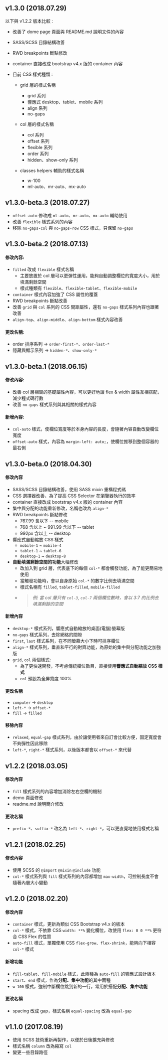 ## v1.3.0 (2018.07.29)
以下與 v1.2.2 版本比較 :
- 改善了 dome page 頁面與 README.md 說明文件的內容

- SASS/SCSS 目錄結構改善

- RWD breakpoints 斷點修改

- container 直接改成 bootstrap v4.x 版的 container 內容

- 目前 CSS 樣式種類 :
  - grid 層的樣式名稱
    - grid 系列
    - 響應式 desktop、tablet、mobile 系列
    - align 系列
    - no-gaps

  - col 層的樣式名稱
    - col 系列
    - offset 系列
    - flexible 系列
    - order 系列
    - hidden、show-only 系列

  - classes helpers 輔助的樣式名稱
    - w-100
    - ml-auto、mr-auto、mx-auto

## v1.3.0-beta.3 (2018.07.27)
- `offset-auto` 修改成 `ml-auto`、`mr-auto`、`mx-auto` 輔助使用
- 改善 `flexible` 樣式系列的內容
- 移除 `no-gaps-col` 與 `no-gaps-row` CSS 樣式，只保留 `no-gaps`


## v1.3.0-beta.2 (2018.07.13)
#### 修改內容:
- `filled` 改成 `flexible` 樣式名稱
  - 主要放置於 col 層可以更彈性運用，能夠自動調整欄位的寬度大小，用於填滿剩餘空間
  - 樣式種類有 `flexible`、`flexible-tablet`、`flexible-mobile`
- `container` 樣式內容加強了 CSS 屬性的覆蓋
- RWD breakpoints 斷點改善
- 改善 `grid` 與 `col` 系列的 CSS 間距屬性，還有 `no-gaps` 樣式系列內容也跟著改善
- `align-top`、`align-middle`、`align-bottom` 樣式內容改善

#### 更改名稱:
- order 排序系列 -> `order-first-*`、`order-last-*`
- 隱藏與顯示系列 -> `hidden-*`、`show-only-*`


## v1.3.0-beta.1 (2018.06.15)
#### 修改內容:
- 改善 col 層相關的基礎屬性內容，可以更好地讓 flex & width 屬性互相搭配，減少程式碼行數
- 改善 `no-gaps` 樣式系列與其相關的樣式內容

#### 新增內容:
- `col-auto` 樣式，使欄位寬度等於本身內容的長度，會隨著內容自動改變欄位寬度
- `offset-auto` 樣式，內容為 `margin-left: auto;`，使欄位推移到整個容器的最右側


## v1.3.0-beta.0 (2018.04.30)
#### 修改內容
- SASS/SCSS 目錄結構改善，使用 SASS mixin 重構程式碼
- CSS 選擇器改善，為了提高 CSS Selector 在瀏覽器執行的效率
- container 直接改成 bootstrap v4.x 版的 container 內容
- 集中與分配的功能重新修改，名稱也改為 `align-*`
- RWD breakpoints 斷點修改
  - 767.99 含以下 -- mobile
  - 768 含以上 ~ 991.99 含以下 -- tablet
  - 992px 含以上 -- desktop
- 響應式自動縮放 CSS 樣式
  - `mobile-1` ~ `mobile-4`
  - `tablet-1` ~ `tablet-6`
  - `desktop-1` ~ `desktop-8`
- **自動填滿剩餘空間的功能**大幅修改
  - 改加入到 grid 層，代表底下的每個 `col-*` 都會觸發功能，為了能更簡易地使用
  - 當觸發功能時，會以自身原始 `col-*` 的數字比例去填滿空間
  - 樣式名稱有 `filled`, `tablet-filled`, `mobile-filled`
  - > _例: 當 col 層只有 `col-3`, `col-7` 兩個欄位數時，會以 3:7 的比例去填滿剩餘的空間_

#### 新增內容
- `desktop-*` 樣式系列，響應式自動縮放的桌面(電腦)螢幕版
- `no-gaps` 樣式系列，去除網格的間隙
- `first`, `last` 樣式系列，在不同螢幕大小下時可排序欄位
- `align-*` 樣式系列，垂直和平行的對齊功能，為原始的集中與分配功能之加強版
- `grid`, `col` 兩個樣式:
  - 為了更快速開發，不考慮傳統欄位數目，直接使用**響應式自動縮放 CSS 樣式**
  - `col` 預設為全屏寬度 100%

#### 更改名稱
- `computer` -> `desktop`
- `left-*` -> `offset-*`
- `fill` -> `filled`

#### 移除內容
- `relaxed`, `equal-gap` 樣式系列，由於讓使用者來自訂會比較方便，固定寬度會不夠彈性因此移除
- `left-*`, `right-*` 樣式系列，以後版本都會以 `offset-*` 來代替


## v1.2.2 (2018.03.05)
#### 修改內容
- `fill` 樣式系列的內容增加消除左右空欄的機制
- demo 頁面修改
- readme.md 說明簡介修改

#### 更改名稱
- `prefix-*`、`suffix-*` 改名為 `left-*`、`right-*`，可以更直覺地使用樣式名稱


## v1.2.1 (2018.02.25)
#### 修改內容
- 使用 SCSS 的 `@import` `@mixin` `@include` 功能
- `col-*` 樣式系列與 `fill` 樣式系列的內容都增加 `max-width`，可控制長度不會隨著內層大小變動


## v1.2.0 (2018.02.20)
#### 修改內容
- `container` 樣式，更新為類似 CSS Bootstrap v4.x 的板本
- `col-*` 樣式，不依靠 CSS `width: **%` 變化欄位，改使用 `flex: 0 0 **%` 更符合 CSS Flex 的性質
- `auto-fill` 樣式，單獨使用 CSS `flex-grow`、`flex-shrink`，能夠向下相容 `col-*` 樣式

#### 新增功能
- `fill-tablet`、`fill-mobile` 樣式，此兩種為 `auto-fill` 的響應式設計版本
- `start`、`end` 樣式，作為**分配、集中功能**的其中兩種
- `w-100` 樣式，強制中斷欄位跳到新的一行，常用於搭配**分配、集中功能**

#### 更改名稱
- spacing 改成 gap，樣式名稱 `equal-spacing` 改為 `equal-gap`


## v1.1.0 (2017.08.19)
- 使用 SCSS 技術重新再製作，以便於日後擴充與修改
- 樣式名稱 `column` 改為縮寫 `col`
- 變更一些目錄路徑
